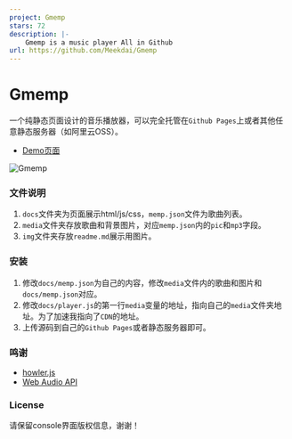 ```yaml
---
project: Gmemp
stars: 72
description: |-
    Gmemp is a music player All in Github
url: https://github.com/Meekdai/Gmemp
---
```


# Gmemp

一个纯静态页面设计的音乐播放器，可以完全托管在`Github Pages`上或者其他任意静态服务器（如阿里云OSS）。

- [Demo页面](https://music.meekdai.com/)

![Gmemp](img/demo.jpg)

### 文件说明
1. `docs`文件夹为页面展示html/js/css，`memp.json`文件为歌曲列表。
2. `media`文件夹存放歌曲和背景图片，对应`memp.json`内的`pic`和`mp3`字段。
3. `img`文件夹存放`readme.md`展示用图片。

### 安装
1. 修改`docs/memp.json`为自己的内容，修改`media`文件内的歌曲和图片和`docs/memp.json`对应。
2. 修改`docs/player.js`的第一行`media`变量的地址，指向自己的`media`文件夹地址。为了加速我指向了`CDN`的地址。
3. 上传源码到自己的`Github Pages`或者静态服务器即可。

### 鸣谢
- [howler.js](https://github.com/goldfire/howler.js)
- [Web Audio API](https://developer.mozilla.org/en-US/docs/Web/API/Web_Audio_API/Visualizations_with_Web_Audio_API)


### License

请保留console界面版权信息，谢谢！

